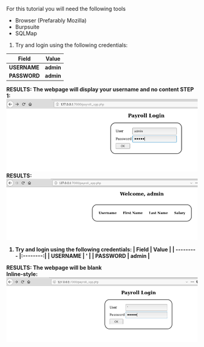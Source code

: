For this tutorial you will need the following tools
* Browser (Prefarably Mozilla)
* Burpsuite
* SQLMap

1. Try and login using the following credentials:<b/>

| Field     | Value    |
| --------- |:--------:|
| USERNAME  | admin    |
| PASSWORD  | admin    |  

RESULTS: The webpage will display your username and no content
   STEP 1: 
   ![alt text](https://github.com/ACIC-Africa/metasploitable3/blob/master/images/payroll_app/step-1.png "STEP 1")
   RESULTS: 
   ![alt text](https://github.com/ACIC-Africa/metasploitable3/blob/master/images/payroll_app/result-1.png "Result 1")
1. Try and login using the following credentials:
| Field     | Value    |
| --------- |:--------:|
| USERNAME  | '        |
| PASSWORD  | admin    |  

RESULTS: The webpage will be blank       
   Inline-style: 
   ![alt text](https://github.com/ACIC-Africa/metasploitable3/blob/master/images/payroll_app/step-2.png "STEP 2")
